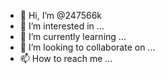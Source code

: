 - 👋 Hi, I’m @247566k
- 👀 I’m interested in ...
- 🌱 I’m currently learning ...
- 💞️ I’m looking to collaborate on ...
- 📫 How to reach me ...

<!---
247566k/247566k is a ✨ special ✨ repository because its `README.md` (this file) appears on your GitHub profile.
You can click the Preview link to take a look at your changes.
--->
